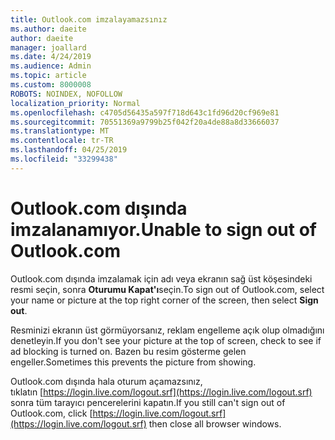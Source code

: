 ```yaml
---
title: Outlook.com imzalayamazsınız
ms.author: daeite
author: daeite
manager: joallard
ms.date: 4/24/2019
ms.audience: Admin
ms.topic: article
ms.custom: 8000008
ROBOTS: NOINDEX, NOFOLLOW
localization_priority: Normal
ms.openlocfilehash: c4705d56435a597f718d643c1fd96d20cf969e81
ms.sourcegitcommit: 70551369a9799b25f042f20a4de88a8d33666037
ms.translationtype: MT
ms.contentlocale: tr-TR
ms.lasthandoff: 04/25/2019
ms.locfileid: "33299438"
---
```

# <a name="unable-to-sign-out-of-outlookcom"></a><span data-ttu-id="b714b-102">Outlook.com dışında imzalanamıyor.</span><span class="sxs-lookup"><span data-stu-id="b714b-102">Unable to sign out of Outlook.com</span></span>

<span data-ttu-id="b714b-103">Outlook.com dışında imzalamak için adı veya ekranın sağ üst köşesindeki resmi seçin, sonra **Oturumu Kapat'ı**seçin.</span><span class="sxs-lookup"><span data-stu-id="b714b-103">To sign out of Outlook.com, select your name or picture at the top right corner of the screen, then select **Sign out**.</span></span>

<span data-ttu-id="b714b-104">Resminizi ekranın üst görmüyorsanız, reklam engelleme açık olup olmadığını denetleyin.</span><span class="sxs-lookup"><span data-stu-id="b714b-104">If you don't see your picture at the top of screen, check to see if ad blocking is turned on.</span></span> <span data-ttu-id="b714b-105">Bazen bu resim gösterme gelen engeller.</span><span class="sxs-lookup"><span data-stu-id="b714b-105">Sometimes this prevents the picture from showing.</span></span>

<span data-ttu-id="b714b-106">Outlook.com dışında hala oturum açamazsınız, tıklatın [https://login.live.com/logout.srf](https://login.live.com/logout.srf) sonra tüm tarayıcı pencerelerini kapatın.</span><span class="sxs-lookup"><span data-stu-id="b714b-106">If you still can't sign out of Outlook.com, click [https://login.live.com/logout.srf](https://login.live.com/logout.srf) then close all browser windows.</span></span>
